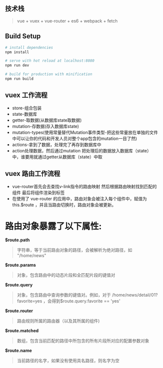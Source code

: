 ## 技术栈
> vue + vuex + vue-router + es6 + webpack + fetch

## Build Setup

``` bash
# install dependencies
npm install

# serve with hot reload at localhost:8080
npm run dev

# build for production with minification
npm run build

```
## vuex 工作流程
* store-组合包装
* state-数据库
* getter-取数据(从数据库state取数据)
* mutation-存数据(存入数据库state)
* mutation-types(使用常量替代Mutation事件类型-把这些常量放在单独的文件中可以让你的代码和开发人员对整个app包含的mutation一目了然)
* actions-拿到了数据，处理完了再存到数据库中
* action处理数据，然后通过mutation 把处理后的数据放入数据库（state）中，谁要用就通过getter从数据库（state）中取


## vuex 路由工作流程
* vue-router首先会去查找v-link指令的路由映射
然后根据路由映射找到匹配的组件
最后将组件渲染到<router-view>标签
* 在使用了 vue-router 的应用中，路由对象会被注入每个组件中，赋值为 this.$route ，并且当路由切换时，路由对象会被更新。


# 路由对象暴露了以下属性:
  **$route.path**
> 字符串，等于当前路由对象的路径，会被解析为绝对路径，如 "/home/news"

  **$route.params**
> 对象，包含路由中的动态片段和全匹配片段的键值对

  **$route.query**
> 对象，包含路由中查询参数的键值对。例如，对于 /home/news/detail/01?favorite=yes ，会得到$route.query.favorite == 'yes'

  **$route.router**
> 路由规则所属的路由器（以及其所属的组件)

  **$route.matched**
> 数组，包含当前匹配的路径中所包含的所有片段所对应的配置参数对象

  **$route.name**
> 当前路径的名字，如果没有使用具名路径，则名字为空